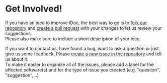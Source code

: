 # Get Involved!
If you have an idea to improve iDoc, the best way to go is to [fork our repository](https://github.com/insite-gmbh/iDoc/fork)
and [create a pull request](https://github.com/insite-gmbh/iDoc/compare) with your changes to let us review your suggestions.  
Please also make sure to include a short description of your idea.  

If you want to contact us, have found a bug, want to ask a question or just give us some feedback, Please
[create a new issue in the repository](https://github.com/insite-gmbh/iDoc/issues/new) and tell us about it.  
To make it easier to organize all of the issues, please add a label for the affected software(s) and for the type
of issue you created (e.g. "question", "suggestion",...)
